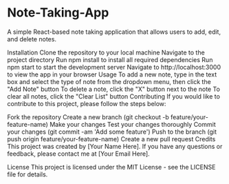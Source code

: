 # Note-Taking-App
A simple React-based note taking application that allows users to add, edit, and delete notes.

Installation
Clone the repository to your local machine
Navigate to the project directory
Run npm install to install all required dependencies
Run npm start to start the development server
Navigate to http://localhost:3000 to view the app in your browser
Usage
To add a new note, type in the text box and select the type of note from the dropdown menu, then click the "Add Note" button
To delete a note, click the "X" button next to the note
To clear all notes, click the "Clear List" button
Contributing
If you would like to contribute to this project, please follow the steps below:

Fork the repository
Create a new branch (git checkout -b feature/your-feature-name)
Make your changes
Test your changes thoroughly
Commit your changes (git commit -am 'Add some feature')
Push to the branch (git push origin feature/your-feature-name)
Create a new pull request
Credits
This project was created by [Your Name Here]. If you have any questions or feedback, please contact me at [Your Email Here].

License
This project is licensed under the MIT License - see the LICENSE file for details.
